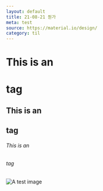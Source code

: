 ```yaml
---
layout: default
title: 21-08-21 뭔가
meta: test
source: https://material.io/design/
category: til
---
```


# This is an <h1> tag
## This is an <h2> tag
###### This is an <h6> tag

![A test image]({{site.baseurl}}/img/2021-08-19-1.jpg)
